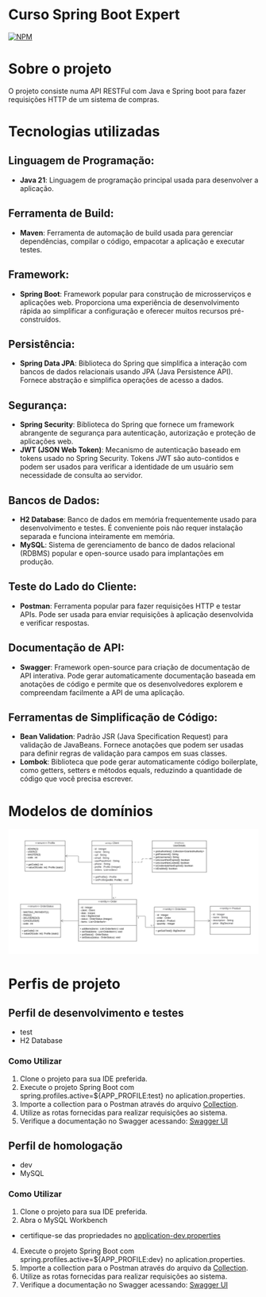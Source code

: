 # Curso Spring Boot Expert

[![NPM](https://img.shields.io/npm/l/react)](https://github.com/douglasfragoso/intensivo-java-spring/blob/main/LICENSE) 

# Sobre o projeto
O projeto consiste numa API RESTFul com Java e Spring boot para fazer requisições HTTP de um sistema de compras. 

# Tecnologias utilizadas

## Linguagem de Programação:

- **Java 21**: Linguagem de programação principal usada para desenvolver a aplicação.

## Ferramenta de Build:

- **Maven**: Ferramenta de automação de build usada para gerenciar dependências, compilar o código, empacotar a aplicação e executar testes.

## Framework:

- **Spring Boot**: Framework popular para construção de microsserviços e aplicações web. Proporciona uma experiência de desenvolvimento rápida ao simplificar a configuração e oferecer muitos recursos pré-construídos.

## Persistência:

- **Spring Data JPA**: Biblioteca do Spring que simplifica a interação com bancos de dados relacionais usando JPA (Java Persistence API). Fornece abstração e simplifica operações de acesso a dados.

## Segurança:

- **Spring Security**: Biblioteca do Spring que fornece um framework abrangente de segurança para autenticação, autorização e proteção de aplicações web.
- **JWT (JSON Web Token)**: Mecanismo de autenticação baseado em tokens usado no Spring Security. Tokens JWT são auto-contidos e podem ser usados para verificar a identidade de um usuário sem necessidade de consulta ao servidor.

## Bancos de Dados:

- **H2 Database**: Banco de dados em memória frequentemente usado para desenvolvimento e testes. É conveniente pois não requer instalação separada e funciona inteiramente em memória.
- **MySQL**: Sistema de gerenciamento de banco de dados relacional (RDBMS) popular e open-source usado para implantações em produção.

## Teste do Lado do Cliente:

- **Postman**: Ferramenta popular para fazer requisições HTTP e testar APIs. Pode ser usada para enviar requisições à aplicação desenvolvida e verificar respostas.

## Documentação de API:

- **Swagger**: Framework open-source para criação de documentação de API interativa. Pode gerar automaticamente documentação baseada em anotações de código e permite que os desenvolvedores explorem e compreendam facilmente a API de uma aplicação.

## Ferramentas de Simplificação de Código:

- **Bean Validation**: Padrão JSR (Java Specification Request) para validação de JavaBeans. Fornece anotações que podem ser usadas para definir regras de validação para campos em suas classes.
- **Lombok**: Biblioteca que pode gerar automaticamente código boilerplate, como getters, setters e métodos equals, reduzindo a quantidade de código que você precisa escrever.

# Modelos de domínios 

![Modelo de domínio](<UML - Spring boot Expert_page-0001.jpg>)

# Perfis de projeto

## Perfil de desenvolvimento e testes
 - test
 - H2 Database

### Como Utilizar

1. Clone o projeto para sua IDE preferida.
2. Execute o projeto Spring Boot com spring.profiles.active=${APP_PROFILE:test} no aplication.properties.
3. Importe a collection para o Postman através do arquivo [Collection](<Spring Boot Expert.postman_collection.json>).
4. Utilize as rotas fornecidas para realizar requisições ao sistema.
5. Verifique a documentação no Swagger acessando: [Swagger UI](http://localhost:8080/swagger-ui/index.html)


## Perfil de homologação
 - dev
 - MySQL

### Como Utilizar

1. Clone o projeto para sua IDE preferida.
2. Abra o MySQL Workbench
  - certifique-se das propriedades no [application-dev.properties](src/main/resources/application-dev.properties)
4. Execute o projeto Spring Boot com spring.profiles.active=${APP_PROFILE:dev} no aplication.properties.
5. Importe a collection para o Postman através do arquivo da [Collection](<Spring Boot Expert.postman_collection.json>).
6. Utilize as rotas fornecidas para realizar requisições ao sistema.
7. Verifique a documentação no Swagger acessando: [Swagger UI](http://localhost:8080/swagger-ui/index.html)
